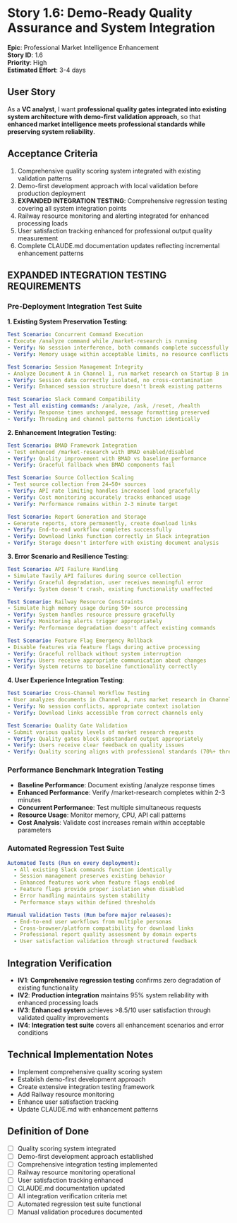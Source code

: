 # Story 1.6: Demo-Ready Quality Assurance and System Integration

**Epic**: Professional Market Intelligence Enhancement  
**Story ID**: 1.6  
**Priority**: High  
**Estimated Effort**: 3-4 days  

## User Story

As a **VC analyst**,
I want **professional quality gates integrated into existing system architecture with demo-first validation approach**,
so that **enhanced market intelligence meets professional standards while preserving system reliability**.

## Acceptance Criteria

1. Comprehensive quality scoring system integrated with existing validation patterns
2. Demo-first development approach with local validation before production deployment  
3. **EXPANDED INTEGRATION TESTING**: Comprehensive regression testing covering all system integration points
4. Railway resource monitoring and alerting integrated for enhanced processing loads
5. User satisfaction tracking enhanced for professional output quality measurement
6. Complete CLAUDE.md documentation updates reflecting incremental enhancement patterns

## EXPANDED INTEGRATION TESTING REQUIREMENTS

### Pre-Deployment Integration Test Suite

**1. Existing System Preservation Testing**:
```yaml
Test Scenario: Concurrent Command Execution
- Execute /analyze command while /market-research is running
- Verify: No session interference, both commands complete successfully
- Verify: Memory usage within acceptable limits, no resource conflicts

Test Scenario: Session Management Integrity
- Analyze Document A in Channel 1, run market research on Startup B in Channel 2
- Verify: Session data correctly isolated, no cross-contamination
- Verify: Enhanced session structure doesn't break existing patterns

Test Scenario: Slack Command Compatibility
- Test all existing commands: /analyze, /ask, /reset, /health
- Verify: Response times unchanged, message formatting preserved
- Verify: Threading and channel patterns function identically
```

**2. Enhancement Integration Testing**:
```yaml
Test Scenario: BMAD Framework Integration
- Test enhanced /market-research with BMAD enabled/disabled
- Verify: Quality improvement with BMAD vs baseline performance
- Verify: Graceful fallback when BMAD components fail

Test Scenario: Source Collection Scaling
- Test source collection from 24→50+ sources
- Verify: API rate limiting handles increased load gracefully  
- Verify: Cost monitoring accurately tracks enhanced usage
- Verify: Performance remains within 2-3 minute target

Test Scenario: Report Generation and Storage
- Generate reports, store permanently, create download links
- Verify: End-to-end workflow completes successfully
- Verify: Download links function correctly in Slack integration
- Verify: Storage doesn't interfere with existing document analysis
```

**3. Error Scenario and Resilience Testing**:
```yaml
Test Scenario: API Failure Handling
- Simulate Tavily API failures during source collection
- Verify: Graceful degradation, user receives meaningful error
- Verify: System doesn't crash, existing functionality unaffected

Test Scenario: Railway Resource Constraints
- Simulate high memory usage during 50+ source processing
- Verify: System handles resource pressure gracefully
- Verify: Monitoring alerts trigger appropriately
- Verify: Performance degradation doesn't affect existing commands

Test Scenario: Feature Flag Emergency Rollback  
- Disable features via feature flags during active processing
- Verify: Graceful rollback without system interruption
- Verify: Users receive appropriate communication about changes
- Verify: System returns to baseline functionality correctly
```

**4. User Experience Integration Testing**:
```yaml
Test Scenario: Cross-Channel Workflow Testing
- User analyzes documents in Channel A, runs market research in Channel B
- Verify: No session conflicts, appropriate context isolation
- Verify: Download links accessible from correct channels only

Test Scenario: Quality Gate Validation
- Submit various quality levels of market research requests
- Verify: Quality gates block substandard output appropriately
- Verify: Users receive clear feedback on quality issues
- Verify: Quality scoring aligns with professional standards (70%+ threshold)
```

### Performance Benchmark Integration Testing

- **Baseline Performance**: Document existing /analyze response times
- **Enhanced Performance**: Verify /market-research completes within 2-3 minutes
- **Concurrent Performance**: Test multiple simultaneous requests
- **Resource Usage**: Monitor memory, CPU, API call patterns
- **Cost Analysis**: Validate cost increases remain within acceptable parameters

### Automated Regression Test Suite

```yaml
Automated Tests (Run on every deployment):
  - All existing Slack commands function identically  
  - Session management preserves existing behavior
  - Enhanced features work when feature flags enabled
  - Feature flags provide proper isolation when disabled
  - Error handling maintains system stability
  - Performance stays within defined thresholds

Manual Validation Tests (Run before major releases):
  - End-to-end user workflows from multiple personas
  - Cross-browser/platform compatibility for download links
  - Professional report quality assessment by domain experts  
  - User satisfaction validation through structured feedback
```

## Integration Verification

- **IV1**: **Comprehensive regression testing** confirms zero degradation of existing functionality
- **IV2**: **Production integration** maintains 95% system reliability with enhanced processing loads
- **IV3**: **Enhanced system** achieves >8.5/10 user satisfaction through validated quality improvements
- **IV4**: **Integration test suite** covers all enhancement scenarios and error conditions

## Technical Implementation Notes

- Implement comprehensive quality scoring system
- Establish demo-first development approach
- Create extensive integration testing framework
- Add Railway resource monitoring
- Enhance user satisfaction tracking
- Update CLAUDE.md with enhancement patterns

## Definition of Done

- [ ] Quality scoring system integrated
- [ ] Demo-first development approach established
- [ ] Comprehensive integration testing implemented
- [ ] Railway resource monitoring operational
- [ ] User satisfaction tracking enhanced
- [ ] CLAUDE.md documentation updated
- [ ] All integration verification criteria met
- [ ] Automated regression test suite functional
- [ ] Manual validation procedures documented